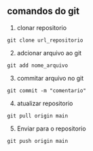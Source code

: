 ## comandos do git

1. clonar repositorio

```shell
git clone url_repositorio
```

2. adcionar arquivo ao git

```shell
git add nome_arquivo
```

3. commitar arquivo no git

``` shell 
git commit -m "comentario"
```

4. atualizar repositorio

``` shell 
git pull origin main
``` 

5. Enviar para o repositorio
``` shell
git push origin main
``` 
